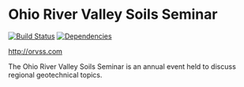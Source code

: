 # Ohio River Valley Soils Seminar

[![Build Status](https://img.shields.io/travis/cincyasce/orvss.com.svg?style=flat-square)](https://travis-ci.org/cincyasce/orvss.com) [![Dependencies](https://img.shields.io/david/cincyasce/orvss.com.svg?style=flat-square)](https://david-dm.org/cincyasce/orvss.com)

http://orvss.com

The Ohio River Valley Soils Seminar is an annual event held to discuss regional geotechnical topics. 
